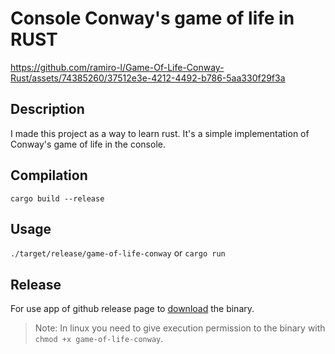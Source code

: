 # Console Conway's game of life in RUST

https://github.com/ramiro-l/Game-Of-Life-Conway-Rust/assets/74385260/37512e3e-4212-4492-b786-5aa330f29f3a

## Description

I made this project as a way to learn rust. It's a simple implementation of Conway's game of life in the console.

## Compilation

`cargo build --release`

## Usage

`./target/release/game-of-life-conway` or `cargo run`

## Release

For use app of github release page to [download](https://github.com/ramiro-l/Game-Of-Life-Conway-Rust/releases) the binary.

> Note: In linux you need to give execution permission to the binary with `chmod +x game-of-life-conway`.
